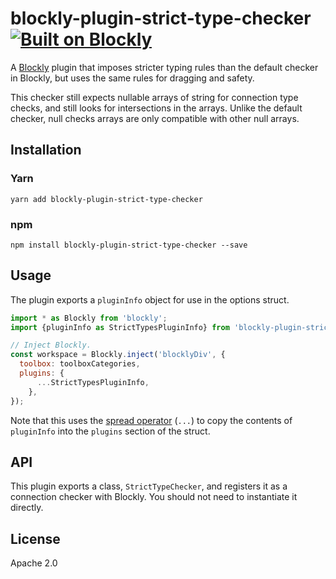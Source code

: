 # blockly-plugin-strict-type-checker [![Built on Blockly](https://tinyurl.com/built-on-blockly)](https://github.com/google/blockly)

A [Blockly](https://www.npmjs.com/package/blockly) plugin that imposes stricter typing rules than the default checker in Blockly, but uses the same rules for dragging and safety.

This checker still expects nullable arrays of string for connection type checks, and still looks for intersections in the arrays. Unlike the default checker, null checks arrays are only compatible with other null arrays.

## Installation

### Yarn
```
yarn add blockly-plugin-strict-type-checker
```

### npm
```
npm install blockly-plugin-strict-type-checker --save
```

## Usage

The plugin exports a `pluginInfo` object for use in the options struct.

```js
import * as Blockly from 'blockly';
import {pluginInfo as StrictTypesPluginInfo} from 'blockly-plugin-strict-type-checker';

// Inject Blockly.
const workspace = Blockly.inject('blocklyDiv', {
  toolbox: toolboxCategories,
  plugins: {
      ...StrictTypesPluginInfo,
    },
});
```

Note that this uses the [spread operator](https://developer.mozilla.org/en-US/docs/Web/JavaScript/Reference/Operators/Spread_syntax) (`...`) to copy the contents of `pluginInfo` into the `plugins` section of the struct.

## API

This plugin exports a class, `StrictTypeChecker`, and registers it as a connection checker with Blockly. You should not need to instantiate it directly.

## License
Apache 2.0
